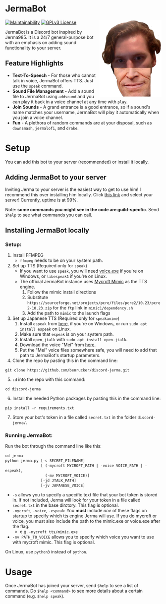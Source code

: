 # JermaBot

<img src="jerma/resources/images/thumbnail.png" width="200" height="250" align="right" />

[![Maintainability](https://api.codeclimate.com/v1/badges/11bccccb374395ea9f7d/maintainability)](https://codeclimate.com/github/benrucker/discord-jerma/maintainability)
[![GPLv3 License](https://img.shields.io/badge/License-GPL%20v3-yellow.svg)](LICENSE)

JermaBot is a Discord bot inspired by Jerma985. It is a 24/7 general-purpose bot with an emphasis on adding sound functionality to your server.

## Feature Highlights

* **Text-To-Speech** - For those who cannot talk in voice, JermaBot offers TTS. Just use the `speak` command.
* **Sound File Management** - Add a sound file to JermaBot using `addsound` and you can play it back in a voice channel at any time with `play`.
* **Join Sounds** - A grand entrance is a good entrance, so if a sound's name matches your username, JermaBot will play it automatically when you join a voice channel.
* **Fun** - A plethora of random commands are at your disposal, such as `downsmash`, `jermalofi`, and `drake`.

# Setup

You can add this bot to your server (recommended) or install it locally.

## Adding JermaBot to your server

Inviting Jerma to your server is the easiest way to get to use him! I recommend this over installing him locally. Click [this link](https://discordapp.com/api/oauth2/authorize?client_id=579445833938763816&permissions=120859712&scope=bot) and select your server! Currently, uptime is at 99%.

Note: **some commands you might see in the code are guild-specfic**. Send `$help` to see what commands you can call.

## Installing JermaBot locally

### Setup:

1. Install FFMPEG
    * `ffmpeg` needs to be on your system path.
2. Set up TTS (Required only for `speak`)
    * If you want to use `speak`, you will need [voice.exe](https://www.elifulkerson.com/projects/commandline-text-to-speech.php) if you're on Windows, or `libespeak1` if you're on Linux.
    * The official JermaBot instance uses [Mycroft Mimic](https://mimic.mycroft.ai/) as the TTS engine.
      1. Follow the mimic install directions
      2. Substitute `https://sourceforge.net/projects/pcre/files/pcre2/10.23/pcre2-10.23.zip` for the `ftp` link in `mimic1/dependency.sh`
      3. Add the path to `mimic` to the launch flags
3. Set up Japanese TTS (Required only for `speakanime`)
    1. Install `espeak` from [here](http://espeak.sourceforge.net/), if you're on Windows, or run `sudo apt install espeak` on Linux.
    2. Make sure that `espeak` is on your system path.
    3. Install `open_jtalk` with `sudo apt install open-jtalk`.
    4. Download the voice "Mei" from [here](https://sourceforge.net/projects/mmdagent/files/MMDAgent_Example/MMDAgent_Example-1.8/MMDAgent_Example-1.8.zip).
    5. Put the "Mei" voice files somewhere safe, you will need to add that path to JermaBot's startup parameters.
4. Clone the repo by pasting this in the command line:

```
git clone https://github.com/benrucker/discord-jerma.git
```

5. `cd` into the repo with this command:

```
cd discord-jerma
```

6. Install the needed Python packages by pasting this in the command line:

```
pip install -r requirements.txt
```

7. Store your bot's token in a file called `secret.txt` in the folder `discord-jerma/`.

### Running JermaBot:

Run the bot through the command line like this:
```
cd jerma
python jerma.py [-s SECRET_FILENAME]
                [ (-mycroft MYCROFT_PATH | -voice VOICE_PATH | -espeak),
                  (-mv MYCROFT_VOICE)]
                [-jd JTALK_PATH]
                [-jv JAPANESE_VOICE]
```
* `-s` allows you to specify a specific text file that your bot token is stored in. If not included, Jerma will look for your token in a file called `secret.txt` in the base dirctory. This flag is optional.
* `-mycroft`, `-voice`, `-espeak`: You **must** include _one_ of these flags on startup to specify which tts engine Jerma will use. If you do mycroft or voice, you must also include the path to the mimic.exe or voice.exe after the flag.
    * e.g. `-mycroft tts/mimic.exe`
* `-mv PATH_TO_VOICE` allows you to specify which voice you want to use with mycroft mimic. This flag is optional.


On Linux, use `python3` instead of `python`.

# Usage

Once JermaBot has joined your server, send `$help` to see a list of commands. Do `$help <command>` to see more details about a certain command (e.g. `$help speak`).
